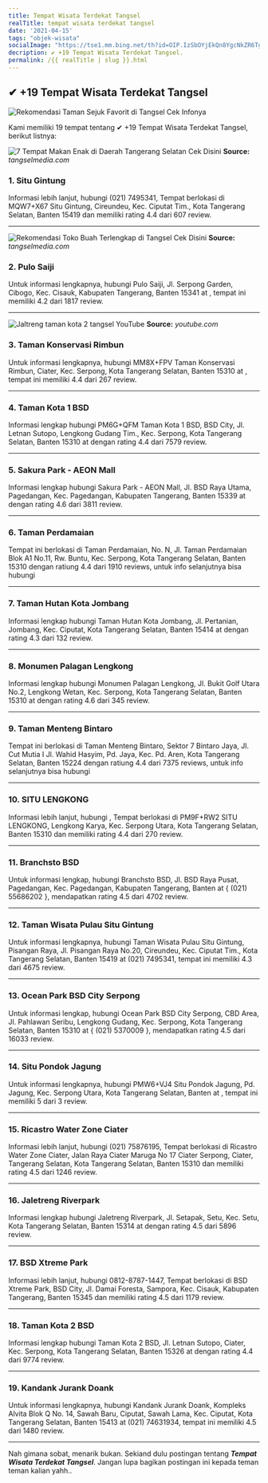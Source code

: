 ```yaml
---
title: Tempat Wisata Terdekat Tangsel
realTitle: tempat wisata terdekat tangsel
date: '2021-04-15'
tags: "objek-wisata"
socialImage: "https://tse1.mm.bing.net/th?id=OIP.IzSbOYjEkQn8YgcNkZR6TgHaHa&amp;pid=15.1"
decription: ✔ +19 Tempat Wisata Terdekat Tangsel.
permalink: /{{ realTitle | slug }}.html
---
```


## ✔ +19 Tempat Wisata Terdekat Tangsel

![Rekomendasi Taman Sejuk Favorit di Tangsel Cek Infonya ](https://tangselmedia.com/wp-content/uploads/2019/10/Rekomendasi-Taman-Sejuk-Favorit-di-Tangsel-aslie-1024x1024.jpg)



Kami memiliki 19 tempat tentang ✔ +19 Tempat Wisata Terdekat Tangsel, berikut listnya:



![7 Tempat Makan Enak di Daerah Tangerang Selatan Cek Disini](https://tse1.mm.bing.net/th?id=OIP.B7qKvRgZCS6uPwLt4nfX5wAAAA&amp;pid=15.1)
**Source:** _tangselmedia.com_


### 1. Situ Gintung



Informasi lebih lanjut, hubungi (021) 7495341, Tempat berlokasi di MQW7+X67 Situ Gintung, Cireundeu, Kec. Ciputat Tim., Kota Tangerang Selatan, Banten 15419 dan memiliki rating 4.4 dari 607 review.

---


![Rekomendasi Toko Buah Terlengkap di Tangsel Cek Disini](https://tse2.mm.bing.net/th?id=OIP.lF8_fLLWY4b6Lnny2aW5YwHaDi&amp;pid=15.1)
**Source:** _tangselmedia.com_


### 2. Pulo Saiji



Untuk informasi lengkapnya, hubungi Pulo Saiji, Jl. Serpong Garden, Cibogo, Kec. Cisauk, Kabupaten Tangerang, Banten 15341 at , tempat ini memiliki 4.2 dari 1817 review.

---


![Jaltreng taman kota 2 tangsel  YouTube](https://tse1.mm.bing.net/th?id=OIP.kmcbupH6PEHvhebcBScjRQHaEK&amp;pid=15.1)
**Source:** _youtube.com_


### 3. Taman Konservasi Rimbun



Untuk informasi lengkapnya, hubungi MM8X+FPV Taman Konservasi Rimbun, Ciater, Kec. Serpong, Kota Tangerang Selatan, Banten 15310 at , tempat ini memiliki 4.4 dari 267 review.

---


### 4. Taman Kota 1 BSD



Informasi lengkap hubungi PM6G+QFM Taman Kota 1 BSD, BSD City, Jl. Letnan Sutopo, Lengkong Gudang Tim., Kec. Serpong, Kota Tangerang Selatan, Banten 15310 at  dengan rating 4.4 dari 7579 review.

---


### 5. Sakura Park - AEON Mall



Informasi lengkap hubungi Sakura Park - AEON Mall, Jl. BSD Raya Utama, Pagedangan, Kec. Pagedangan, Kabupaten Tangerang, Banten 15339 at  dengan rating 4.6 dari 3811 review.

---


### 6. Taman Perdamaian



Tempat ini berlokasi di Taman Perdamaian, No. N, Jl. Taman Perdamaian Blok A1 No.11, Rw. Buntu, Kec. Serpong, Kota Tangerang Selatan, Banten 15310 dengan ratiung 4.4 dari 1910 reviews, untuk info selanjutnya bisa hubungi 

---


### 7. Taman Hutan Kota Jombang



Informasi lengkap hubungi Taman Hutan Kota Jombang, Jl. Pertanian, Jombang, Kec. Ciputat, Kota Tangerang Selatan, Banten 15414 at  dengan rating 4.3 dari 132 review.

---


### 8. Monumen Palagan Lengkong



Informasi lengkap hubungi Monumen Palagan Lengkong, Jl. Bukit Golf Utara No.2, Lengkong Wetan, Kec. Serpong, Kota Tangerang Selatan, Banten 15310 at  dengan rating 4.6 dari 345 review.

---


### 9. Taman Menteng Bintaro



Tempat ini berlokasi di Taman Menteng Bintaro, Sektor 7 Bintaro Jaya, Jl. Cut Mutia I Jl. Wahid Hasyim, Pd. Jaya, Kec. Pd. Aren, Kota Tangerang Selatan, Banten 15224 dengan ratiung 4.4 dari 7375 reviews, untuk info selanjutnya bisa hubungi 

---


### 10. SITU LENGKONG



Informasi lebih lanjut, hubungi , Tempat berlokasi di PM9F+RW2 SITU LENGKONG, Lengkong Karya, Kec. Serpong Utara, Kota Tangerang Selatan, Banten 15310 dan memiliki rating 4.4 dari 270 review.

---


### 11. Branchsto BSD



Untuk informasi lengkap, hubungi Branchsto BSD, Jl. BSD Raya Pusat, Pagedangan, Kec. Pagedangan, Kabupaten Tangerang, Banten at { (021) 55686202 }, mendapatkan rating 4.5 dari 4702 review.

---


### 12. Taman Wisata Pulau Situ Gintung



Untuk informasi lengkapnya, hubungi Taman Wisata Pulau Situ Gintung, Pisangan Raya, Jl. Pisangan Raya No.20, Cireundeu, Kec. Ciputat Tim., Kota Tangerang Selatan, Banten 15419 at (021) 7495341, tempat ini memiliki 4.3 dari 4675 review.

---


### 13. Ocean Park BSD City Serpong



Untuk informasi lengkap, hubungi Ocean Park BSD City Serpong, CBD Area, Jl. Pahlawan Seribu, Lengkong Gudang, Kec. Serpong, Kota Tangerang Selatan, Banten 15310 at { (021) 5370009 }, mendapatkan rating 4.5 dari 16033 review.

---


### 14. Situ Pondok Jagung



Untuk informasi lengkapnya, hubungi PMW6+VJ4 Situ Pondok Jagung, Pd. Jagung, Kec. Serpong Utara, Kota Tangerang Selatan, Banten at , tempat ini memiliki 5 dari 3 review.

---


### 15. Ricastro Water Zone Ciater



Informasi lebih lanjut, hubungi (021) 75876195, Tempat berlokasi di Ricastro Water Zone Ciater, Jalan Raya Ciater Maruga No 17 Ciater Serpong, Ciater, Tangerang Selatan, Kota Tangerang Selatan, Banten 15310 dan memiliki rating 4.5 dari 1246 review.

---


### 16. Jaletreng Riverpark



Informasi lengkap hubungi Jaletreng Riverpark, Jl. Setapak, Setu, Kec. Setu, Kota Tangerang Selatan, Banten 15314 at  dengan rating 4.5 dari 5896 review.

---


### 17. BSD Xtreme Park



Informasi lebih lanjut, hubungi 0812-8787-1447, Tempat berlokasi di BSD Xtreme Park, BSD City, Jl. Damai Foresta, Sampora, Kec. Cisauk, Kabupaten Tangerang, Banten 15345 dan memiliki rating 4.5 dari 1179 review.

---


### 18. Taman Kota 2 BSD



Informasi lengkap hubungi Taman Kota 2 BSD, Jl. Letnan Sutopo, Ciater, Kec. Serpong, Kota Tangerang Selatan, Banten 15326 at  dengan rating 4.4 dari 9774 review.

---


### 19. Kandank Jurank Doank



Untuk informasi lengkapnya, hubungi Kandank Jurank Doank, Kompleks Alvita Blok Q No. 14, Sawah Baru, Ciputat, Sawah Lama, Kec. Ciputat, Kota Tangerang Selatan, Banten 15413 at (021) 74631934, tempat ini memiliki 4.5 dari 1480 review.

---









Nah gimana sobat, menarik bukan. Sekiand dulu postingan tentang ***Tempat Wisata Terdekat Tangsel***. Jangan lupa bagikan postingan ini kepada teman teman kalian yahh..
